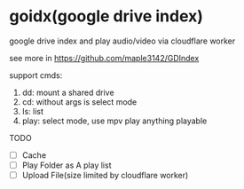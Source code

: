 # goidx(google drive index)
google drive index and play audio/video via cloudflare worker 

see more in https://github.com/maple3142/GDIndex

support cmds:
1. dd: mount a shared drive
2. cd: without args is select mode
3. ls: list
4. play: select mode, use mpv play anything playable

TODO 
  - [ ] Cache
  - [ ] Play Folder as A play list
  - [ ] Upload File(size limited by cloudflare worker)
